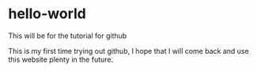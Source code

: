 # hello-world
This will be for the tutorial for github

This is my first time trying out github, I hope that I will come back and use this website plenty in the future.

